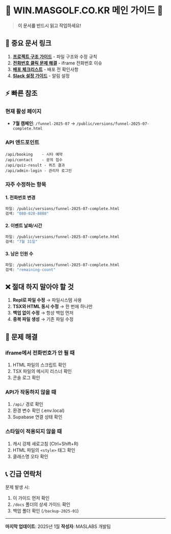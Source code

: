 # 🚨 WIN.MASGOLF.CO.KR 메인 가이드 🚨

> **이 문서를 반드시 읽고 작업하세요!**

## 📂 중요 문서 링크

1. **[프로젝트 구조 가이드](./docs/PROJECT_STRUCTURE_GUIDE.md)** - 파일 구조와 수정 규칙
2. **[전화번호 클릭 문제 해결](./docs/PHONE_CLICK_FIX_GUIDE.md)** - iframe 전화번호 이슈
3. **[배포 체크리스트](./DEPLOY_CHECKLIST.md)** - 배포 전 확인사항
4. **[Slack 설정 가이드](./SLACK_SETUP_GUIDE.md)** - 알림 설정

## ⚡ 빠른 참조

### 현재 활성 페이지
- **7월 캠페인**: `/funnel-2025-07` → `/public/versions/funnel-2025-07-complete.html`

### API 엔드포인트
```
/api/booking    - 시타 예약
/api/contact    - 문의 접수
/api/quiz-result - 퀴즈 결과
/api/admin-login - 관리자 로그인
```

### 자주 수정하는 항목

#### 1. 전화번호 변경
```bash
파일: /public/versions/funnel-2025-07-complete.html
검색: "080-028-8888"
```

#### 2. 이벤트 날짜/시간
```bash
파일: /public/versions/funnel-2025-07-complete.html
검색: "7월 31일"
```

#### 3. 남은 인원 수
```bash
파일: /public/versions/funnel-2025-07-complete.html
검색: "remaining-count"
```

## ❌ 절대 하지 말아야 할 것

1. **Repl로 파일 수정** → 파일시스템 사용
2. **TSX와 HTML 동시 수정** → 한 번에 하나만
3. **백업 없이 수정** → 항상 백업 먼저
4. **중복 파일 생성** → 기존 파일 수정

## 🐛 문제 해결

### iframe에서 전화번호가 안 될 때
1. HTML 파일의 스크립트 확인
2. TSX 파일의 메시지 리스너 확인
3. 콘솔 로그 확인

### API가 작동하지 않을 때
1. `/api/` 경로 확인
2. 환경 변수 확인 (.env.local)
3. Supabase 연결 상태 확인

### 스타일이 적용되지 않을 때
1. 캐시 강제 새로고침 (Ctrl+Shift+R)
2. HTML 파일의 `<style>` 태그 확인
3. 클래스명 오타 확인

## 📞 긴급 연락처

문제 발생 시:
1. 이 가이드 먼저 확인
2. `/docs` 폴더의 상세 가이드 확인
3. 백업 폴더 확인 (`/backup-2025-01`)

---

**마지막 업데이트**: 2025년 1월
**작성자**: MASLABS 개발팀
